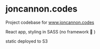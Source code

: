 # joncannon.codes

Project codebase for www.joncannon.codes

React app, styling in SASS (no framework 💪 ) 

static deployed to S3
